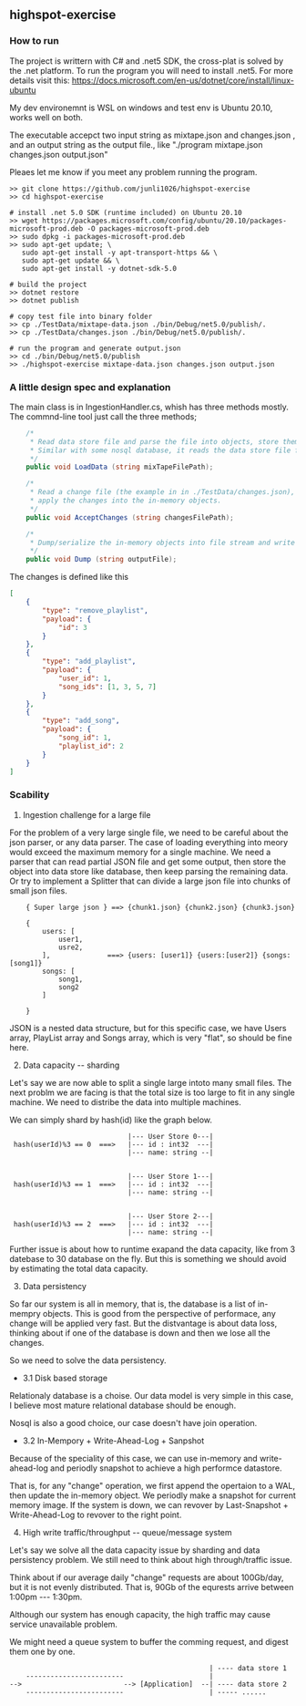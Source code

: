 ## highspot-exercise

### How to run

The project is writtern with C# and .net5 SDK, the cross-plat is solved by the .net platform. To run the program you will need to install .net5. For more details visit this: https://docs.microsoft.com/en-us/dotnet/core/install/linux-ubuntu

My dev environemnt is WSL on windows and test env is Ubuntu 20.10, works well on both.

The executable accepct two input string as mixtape.json and changes.json , and an output string as the output file., like
 "./program mixtape.json changes.json output.json"

Pleaes let me know if you meet any problem running the program.

```
>> git clone https://github.com/junli1026/highspot-exercise
>> cd highspot-exercise

# install .net 5.0 SDK (runtime included) on Ubuntu 20.10
>> wget https://packages.microsoft.com/config/ubuntu/20.10/packages-microsoft-prod.deb -O packages-microsoft-prod.deb
>> sudo dpkg -i packages-microsoft-prod.deb
>> sudo apt-get update; \
   sudo apt-get install -y apt-transport-https && \
   sudo apt-get update && \
   sudo apt-get install -y dotnet-sdk-5.0

# build the project
>> dotnet restore
>> dotnet publish

# copy test file into binary folder 
>> cp ./TestData/mixtape-data.json ./bin/Debug/net5.0/publish/.
>> cp ./TestData/changes.json ./bin/Debug/net5.0/publish/.

# run the program and generate output.json
>> cd ./bin/Debug/net5.0/publish
>> ./highspot-exercise mixtape-data.json changes.json output.json
```

### A little design spec and explanation

The main class is in IngestionHandler.cs, whish has three methods mostly. The commnd-line tool just call the three methods;

```C#
    /*
     * Read data store file and parse the file into objects, store them into memory.
     * Similar with some nosql database, it reads the data store file from disk, and load them into memory.
     */
    public void LoadData (string mixTapeFilePath);

    /*
     * Read a change file (the example in in ./TestData/changes.json), and
     * apply the changes into the in-memory objects.
     */
    public void AcceptChanges (string changesFilePath);

    /*
     * Dump/serialize the in-memory objects into file stream and write to file.
     */
    public void Dump (string outputFile);
```

The changes is defined like this
```json
[
    {
        "type": "remove_playlist",
        "payload": {
            "id": 3
        }
    },
    {
        "type": "add_playlist",
        "payload": {
            "user_id": 1,
            "song_ids": [1, 3, 5, 7]
        }
    },
    {
        "type": "add_song",
        "payload": {
            "song_id": 1,
            "playlist_id": 2
        }
    }
]
```

### Scability

1. Ingestion challenge for a large file

For the problem of a very large single file, we need to be careful about the json parser, or any data parser. The case of loading everything into meory would exceed the maximum memory for a single machine.
We need a parser that can read partial JSON file and get some output, then store the object into data store like database, then keep parsing the remaining data.
Or try to implement a Splitter that can divide a large json file into chunks of small json files.

```
    { Super large json } ==> {chunk1.json} {chunk2.json} {chunk3.json}

    {
        users: [                       
            user1,
            usre2,
        ],              ===> {users: [user1]} {users:[user2]} {songs:[song1]}
        songs: [
            song1,
            song2
        ]

    }
```
JSON is a nested data structure, but for this specific case, we have Users array, PlayList array and Songs array, which is very "flat", so should be fine here.


2. Data capacity -- sharding 

Let's say we are now able to split a single large intoto many small files. The next problm we are facing is that the total size is too large to fit in any single machine. We need to distribe the data into multiple machines.

We can simply shard by hash(id) like the graph below.


```
                             |--- User Store 0---|
 hash(userId)%3 == 0  ===>   |--- id : int32  ---|
                             |--- name: string --|


                             |--- User Store 1---|
 hash(userId)%3 == 1  ===>   |--- id : int32  ---|
                             |--- name: string --|


                             |--- User Store 2---|
 hash(userId)%3 == 2  ===>   |--- id : int32  ---|
                             |--- name: string --|
```

Further issue is about how to runtime exapand the data capacity, like from 3 datebase to 30 database on the fly. But this is something we should avoid by estimating the total data capacity.


3. Data persistency

So far our system is all in memory, that is, the database is a list of in-mempry objects. This is good from the perspective of performace, any change will be applied very fast. But the distvantage is about data loss, thinking about if one of the database is down and then we lose all the changes.

So we need to solve the data persistency.

- 3.1 Disk based storage

Relationaly database is a choise. Our data model is very simple in this case, I believe most mature relational database should be enough.

Nosql is also a good choice, our case doesn't have join operation.


- 3.2 In-Mempory + Write-Ahead-Log + Sanpshot

Because of the speciality of this case, we can use in-memory and write-ahead-log and periodly snapshot to achieve a high performce datastore.

That is, for any "change" operation, we first append the opertaion to a WAL, then update the in-memory object. We periodly make a snapshot for current memory image. If the system is down, we can revover by Last-Snapshot + Write-Ahead-Log to revover to the right point.



4. High write traffic/throughput -- queue/message system

Let's say we solve all the data capacity issue by sharding and data persistency problem. We still need to think about high through/traffic issue.

Think about if our average daily "change" requests are about 100Gb/day, but it is not evenly distributed. That is, 90Gb of the equrests arrive between 1:00pm --- 1:30pm.

Although our system has enough capacity, the high traffic may cause service unavailable problem.

We might need a queue system to buffer the comming request, and digest them one by one.

```
                                                 | ---- data store 1
    ------------------------                     | 
-->                         --> [Application]  --| ---- data store 2
    ------------------------                     | ----- ......

```
